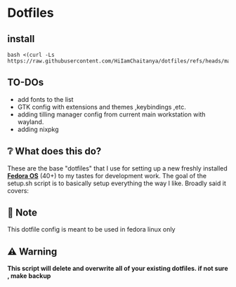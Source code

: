 # Dotfiles

## install

```
bash <(curl -Ls https://raw.githubusercontent.com/HiIamChaitanya/dotfiles/refs/heads/main/setup.sh) 
```

## TO-DOs

- add fonts to the list
- GTK config with extensions and themes ,keybindings ,etc.
- adding tilling manager config from current main workstation with wayland.
- adding nixpkg

## ❔ What does this do?

These are the base "dotfiles" that I use for setting up a new freshly installed [**Fedora OS**](https://getfedora.org/) (40+) to my tastes for development work. The goal of the setup.sh script is to basically setup everything the way I like. Broadly said it covers:


## 📝 Note

This dotfile config is meant to be used in fedora linux only 

## ⚠️ Warning

**This script will delete and overwrite all of your existing dotfiles. if not sure , make backup**

